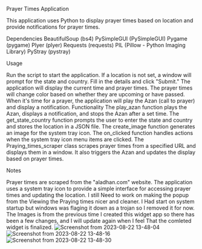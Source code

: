 Prayer Times Application

This application uses Python to display prayer times based on location and provide notifications for prayer times.

Dependencies
BeautifulSoup (bs4)
PySimpleGUI (PySimpleGUI)
Pygame (pygame)
Plyer (plyer)
Requests (requests)
PIL (Pillow - Python Imaging Library)
PyStray (pystray)


Usage

Run the script to start the application.
If a location is not set, a window will prompt for the state and country. Fill in the details and click "Submit."
The application will display the current time and prayer times. The prayer times will change color based on whether they are upcoming or have passed.
When it's time for a prayer, the application will play the Azan (call to prayer) and display a notification.
Functionality
The play_azan function plays the Azan, displays a notification, and stops the Azan after a set time.
The get_state_country function prompts the user to enter the state and country and stores the location in a JSON file.
The create_image function generates an image for the system tray icon.
The on_clicked function handles actions when the system tray icon menu items are clicked.
The Praying_times_scraper class scrapes prayer times from a specified URL and displays them in a window. It also triggers the Azan and updates the display based on prayer times.


Notes

Prayer times are scraped from the "aladhan.com" website.
The application uses a system tray icon to provide a simple interface for accessing prayer times and updating the location.
I still Need to work on making the popup from the Viewing the Praying times nicer and cleaner.
I Had start on system startup but windows was flaging it down as a trojan so I removed it for now.
The Images is from the previous time I created this widget app so there has been a few changes, and I will update again when 
I feel That the comleted widget is finalized.
![Screenshot from 2023-08-22 13-48-04](https://github.com/Moe-Dahan/Azan-Reminder/assets/83793097/6de863a5-7198-40d8-a6c3-470a178a8742)
![Screenshot from 2023-08-22 13-48-16](https://github.com/Moe-Dahan/Azan-Reminder/assets/83793097/5252f9da-bbc1-4515-82c5-1a20ef34ea24)
![Screenshot from 2023-08-22 13-48-30](https://github.com/Moe-Dahan/Azan-Reminder/assets/83793097/4c338a00-9651-4a93-86fa-147befc572b0)
